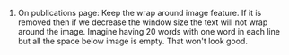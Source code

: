1. On publications page:
    Keep the wrap around image feature. If it is removed then if we decrease the window size the text will not wrap around the image. Imagine having 20 words with one word in each line but all the space below image is empty. That won't look good.

